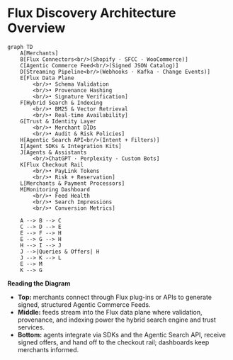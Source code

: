 # Flux Discovery Architecture Overview

```mermaid
graph TD
    A[Merchants]
    B[Flux Connectors<br/>(Shopify · SFCC · WooCommerce)]
    C[Agentic Commerce Feed<br/>(Signed JSON Catalog)]
    D[Streaming Pipeline<br/>(Webhooks · Kafka · Change Events)]
    E[Flux Data Plane
        <br/>• Schema Validation
        <br/>• Provenance Hashing
        <br/>• Signature Verification]
    F[Hybrid Search & Indexing
        <br/>• BM25 & Vector Retrieval
        <br/>• Real-time Availability]
    G[Trust & Identity Layer
        <br/>• Merchant DIDs
        <br/>• Audit & Risk Policies]
    H[Agentic Search API<br/>(Intent + Filters)]
    I[Agent SDKs & Integration Kits]
    J[Agents & Assistants
        <br/>ChatGPT · Perplexity · Custom Bots]
    K[Flux Checkout Rail
        <br/>• PayLink Tokens
        <br/>• Risk + Reservation]
    L[Merchants & Payment Processors]
    M[Monitoring Dashboard
        <br/>• Feed Health
        <br/>• Search Impressions
        <br/>• Conversion Metrics]

    A --> B --> C
    C --> D --> E
    E --> F --> H
    E --> G --> H
    H --> I --> J
    J -->|Queries & Offers| H
    J --> K --> L
    E --> M
    K --> G
```

**Reading the Diagram**
- **Top:** merchants connect through Flux plug-ins or APIs to generate signed, structured Agentic Commerce Feeds.
- **Middle:** feeds stream into the Flux data plane where validation, provenance, and indexing power the hybrid search engine and trust services.
- **Bottom:** agents integrate via SDKs and the Agentic Search API, receive signed offers, and hand off to the checkout rail; dashboards keep merchants informed.
```
